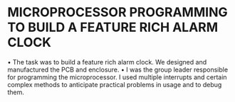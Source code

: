 # MICROPROCESSOR PROGRAMMING TO BUILD A FEATURE RICH ALARM CLOCK

•	The task was to build a feature rich alarm clock. We designed and manufactured the PCB and enclosure.
•	I was the group leader responsible for programming the microprocessor. I used multiple interrupts and certain complex methods to anticipate practical problems in usage and to debug them. 
